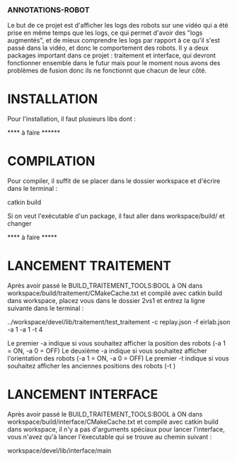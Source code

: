 ### ANNOTATIONS-ROBOT

Le but de ce projet est d'afficher les logs des robots sur une vidéo qui a été prise en même temps que les logs, ce qui permet d'avoir des "logs augmentés", et de mieux comprendre les logs par rapport à ce qu'il s'est passé dans la vidéo, et donc le comportement des robots.
Il y a deux packages important dans ce projet : traitement et interface, qui devront fonctionner ensemble dans le futur mais pour le moment nous avons des problèmes de fusion donc ils ne fonctionnt que chacun de leur côté.

# INSTALLATION

Pour l'installation, il faut plusieurs libs dont :

**** à faire ******

# COMPILATION

Pour compiler, il suffit de se placer dans le dossier workspace et d'écrire dans le terminal :

catkin build

Si on veut l'exécutable d'un package, il faut aller dans workspace/build/<package> et changer

**** à faire *****

# LANCEMENT TRAITEMENT

Après avoir passé le BUILD_TRAITEMENT_TOOLS:BOOL à ON dans workspace/build/traitement/CMakeCache.txt et compilé avec catkin build dans workspace, placez vous dans le dossier 2vs1 et entrez la ligne suivante dans le terminal :

../workspace/devel/lib/traitement/test_traitement -c replay.json -f eirlab.json -a 1 -a 1 -t 4

Le premier -a indique si vous souhaitez afficher la position des robots (-a 1 = ON, -a 0 = OFF)
Le deuxième -a indique si vous souhaitez afficher l'orientation des robots (-a 1 = ON, -a 0 = OFF)
Le premier -t indique si vous souhaitez afficher les anciennes positions des robots (-t <nb robot>)

# LANCEMENT INTERFACE

Après avoir passé le BUILD_TRAITEMENT_TOOLS:BOOL à ON dans workspace/build/interface/CMakeCache.txt et compilé avec catkin build dans workspace, il n'y a pas d'arguments spéciaux pour lancer l'interface, vous n'avez qu'à lancer l'éxecutable qui se trouve au chemin suivant :

workspace/devel/lib/interface/main


